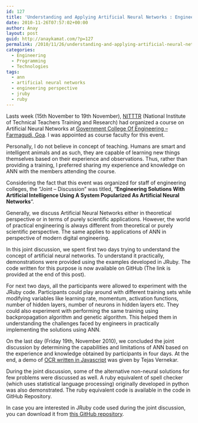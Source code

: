 ```yaml
---
id: 127
title: 'Understanding and Applying Artificial Neural Networks : Engineering Perspective'
date: 2010-11-26T07:57:02+00:00
author: Anay
layout: post
guid: http://anaykamat.com/?p=127
permalink: /2010/11/26/understanding-and-applying-artificial-neural-networks-engineering-perspective/
categories:
  - Engineering
  - Programming
  - Technologies
tags:
  - ann
  - artificial neural networks
  - engineering perspective
  - jruby
  - ruby
---
```

Lasts week (15th November to 19th November), <a href="http://www.nitttrbhopal.org/index.php?option=com_content&view=article&id=237:goa-extension-centre&catid=52:articles&Itemid=261" target="_blank">NITTTR</a> (National Institute of Technical Teachers Training and Research) had organized a course on Artificial Neural Networks at [Government College Of Engineering &#8211; Farmagudi, Goa](http://www.gec.ac.in/). I was appointed as course faculty for this event.

Personally, I do not believe in concept of teaching. Humans are smart and intelligent animals and as such, they are capable of learning new things themselves based on their experience and observations. Thus, rather than providing a training, I preferred sharing my experience and knowledge on ANN with the members attending the course.

Considering the fact that this event was organized for staff of engineering colleges, the &#8220;Joint &#8211; Discussion&#8221; was titled, &#8220;**Engineering Solutions With Artificial Intelligence Using A System Popularized As Artificial Neural Networks**&#8220;.

Generally, we discuss Artificial Neural Networks either in theoretical perspective or in terms of purely scientific applications. However, the world of practical engineering is always different from theoretical or purely scientific perspective. The same applies to applications of ANN in perspective of modern digital engineering.

In this joint discussion, we spent first two days trying to understand the concept of artificial neural networks. To understand it practically, demonstrations were provided using the examples developed in JRuby. The code written for this purpose is now available on GitHub (The link is provided at the end of this post).

For next two days, all the participants were allowed to experiment with the JRuby code. Participants could play around with different training sets while modifying variables like learning rate, momentum, activation functions, number of hidden layers, number of neurons in hidden layers etc. They could also experiment with performing the same training using backpropagation algorithm and genetic algorithm. This helped them in understanding the challenges faced by engineers in practically implementing the solutions using ANN.

On the last day (Friday 19th, November 2010), we concluded the joint discussion by determining the capabilities and limitations of ANN based on the experience and knowledge obtained by participants in four days. At the end, a demo of <a href="http://userscripts.org/scripts/review/38736" target="_blank">OCR written in Javascript</a> was given by Tejas Vernekar.

During the joint discussion, some of the alternative non-neural solutions for few problems were discussed as well. A ruby equivalent of spell checker (which uses statistical language processing) originally developed in python was also demonstrated. The ruby equivalent code is available in the code in GitHub Repository.

In case you are interested in JRuby code used during the joint discussion, you can download it from <a href="https://github.com/kamatanay/JRuby-Neural-Networks" target="_blank">this GitHub repository</a>.